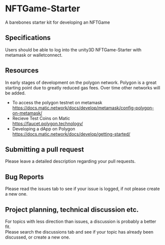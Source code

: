 # NFTGame-Starter
A barebones starter kit for developing an NFTGame
## Specifications
Users should be able to log into the unity3D NFTGame-Starter with metamask or walletconnect.
## Resources
In early stages of development on the polygon network. Polygon is a great starting point due to greatly reduced gas fees. Over time other networks will be added.  
* To access the polygon testnet on metamask  
https://docs.matic.network/docs/develop/metamask/config-polygon-on-metamask/  
* Recieve Test Coins on Matic  
https://faucet.polygon.technology/  
* Developing a dApp on Polygon  
https://docs.matic.network/docs/develop/getting-started/  
## Submitting a pull request
Please leave a detailed description regarding your pull requests.
## Bug Reports
Please read the issues tab to see if your issue is logged, if not please create a new one.
## Project planning, technical discussion etc.
For topics with less direction than issues, a discussion is probably a better fit.  
Please search the discussions tab and see if your topic has already been discussed, or create a new one.
